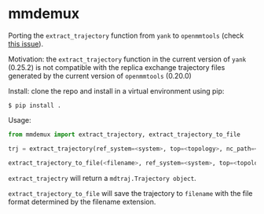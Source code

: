 # mmdemux

Porting the `extract_trajectory` function from `yank` to `openmmtools`
(check [this issue](https://github.com/choderalab/openmmtools/issues/487)).

Motivation: the `extract_trajectory` function in the current version of
`yank` (0.25.2) is not compatible with the replica exchange trajectory files
generated by the current version of `openmmtools` (0.20.0)

Install: clone the repo and install in a virtual environment using pip:

```
$ pip install .
```

Usage:

```python
from mmdemux import extract_trajectory, extract_trajectory_to_file

trj = extract_trajectory(ref_system=<system>, top=<topology>, nc_path=<path to the NetCD4 file>)

extract_trajectory_to_file(<filename>, ref_system=<system>, top=<topology>, nc_path=<path to the NetCD4 file>)

```

`extract_trajectry` will return a `mdtraj.Trajectory object`.


`extract_trajectory_to_file` will save the trajectory to `filename` with the
file format determined by the filename extension.



